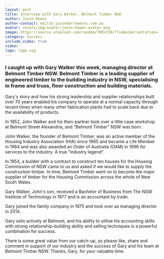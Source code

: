 ```yaml
---
layout: post
title: Interview with Gary Walker, Belmont Timber NSW
author: Jason Howes
author-contact: mailto:jason@arrowexec.com.au
avatar: assets/img/avatar/jason-howes-avatar.png
image: https://source.unsplash.com/random/700×230/?Timber&orientation=landscape
category: Success
include_video: true
video:
logo: logo.svg
---
```


### I caught up with Gary Walker this week, managing director at Belmont Timber NSW. Belmont Timber is a leading supplier of engineered timber to the building industry in NSW, specialising in frame and truss, floor construction and building materials.

Gary's story and how his strong leadership and supplier relationships built over 70 years enabled his company to operate at a normal capacity through recent times when many other fabrication plants had to scale back due to the availability of products.

In 1952, John Walker and his then-partner took over a little case workshop at Belmont Street Alexandria, and "Belmont Timber" NSW was born.

John Walker, the founder of Belmont Timber, was an active member of the Housing Industry Association (HIA) since 1965 and became a Life Member in 1984 and was also awarded an Order of Australia (OAM) in 1996 for services to the industry. A true "industry legend".

In 1954, a builder with a contract to construct ten houses for the Housing Commission of NSW came to us and asked if we would like to supply the construction timber. In time, Belmont Timber went on to become the major supplier of timber for the Housing Commission across the whole of New South Wales.

Gary Walker, John's son, received a Bachelor of Business from The NSW Institute of Technology in 1977 and is an accountant by trade.

Gary joined the family company in 1975 and took over as managing director in 2014.

Gary sells actively at Belmont, and his ability to utilise his accounting skills with strong relationship-building ability and selling techniques is a powerful combination for success.

There is some great value from our catch-up, so please like, share and comment in support of our industry and the success of Gary and his team at Belmont Timber NSW. Thanks, Gary, for your valuable time.
